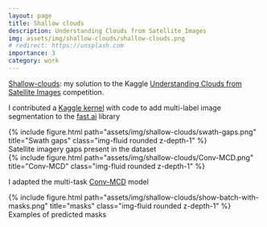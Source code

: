 ```yaml
---
layout: page
title: Shallow clouds
description: Understanding Clouds from Satellite Images
img: assets/img/shallow-clouds/shallow-clouds.png
# redirect: https://unsplash.com
importance: 3
category: work
---
```


[Shallow-clouds](https://gitlab.com/alt250/shallow-clouds): my solution to the Kaggle [Understanding Clouds from Satellite Images](https://www.kaggle.com/c/understanding_cloud_organization) competition.

I contributed a [Kaggle kernel](https://www.kaggle.com/alt250/multi-label-segmentation-using-fastai) with code to add multi-label image segmentation to the [fast.ai](https://docs.fast.ai) library

<div class="row">
    <div class="col-sm mt-3 mt-md-0">
        {% include figure.html path="assets/img/shallow-clouds/swath-gaps.png" title="Swath gaps" class="img-fluid rounded z-depth-1" %}
    </div>
</div>
<div class="caption">
    Satellite imagery gaps present in the dataset
</div>

<div class="row">
    <div class="col-sm mt-3 mt-md-0">
        {% include figure.html path="assets/img/shallow-clouds/Conv-MCD.png" title="Conv-MCD" class="img-fluid rounded z-depth-1" %}
    </div>
</div>

I adapted the multi-task [Conv-MCD](https://arxiv.org/abs/1908.05311) model

<div class="row">
    <div class="col-sm mt-3 mt-md-0">
        {% include figure.html path="assets/img/shallow-clouds/show-batch-with-masks.png" title="masks" class="img-fluid rounded z-depth-1" %}
    </div>
</div>
<div class="caption">
    Examples of predicted masks
</div>
